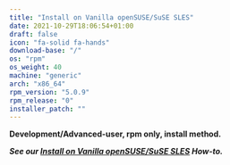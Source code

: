 ```yaml
---
title: "Install on Vanilla openSUSE/SuSE SLES"
date: 2021-10-29T18:06:54+01:00
draft: false
icon: "fa-solid fa-hands"
download-base: "/"
os: "rpm"
os_weight: 40
machine: "generic"
arch: "x86_64"
rpm_version: "5.0.9"
rpm_release: "0"
installer_patch: ""
---
```


**Development/Advanced-user, rpm only, install method.**

***See our [Install on Vanilla openSUSE/SuSE SLES](https://rockstor.com/docs/howtos/rpm_install.html) How-to.***







 